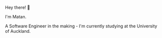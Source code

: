 Hey there! 👋

I'm Matan.

A Software Engineer in the making - I'm currently studying at the University of Auckland.

